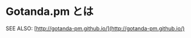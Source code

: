 Gotanda.pm とは
=======================================================
SEE ALSO: [http://gotanda-pm.github.io/](http://gotanda-pm.github.io/)
